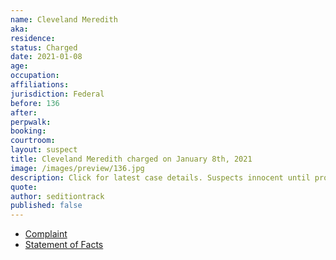 ```yaml
---
name: Cleveland Meredith
aka:
residence: 
status: Charged
date: 2021-01-08
age: 
occupation:
affiliations:
jurisdiction: Federal
before: 136
after:
perpwalk:
booking: 
courtroom:
layout: suspect
title: Cleveland Meredith charged on January 8th, 2021
image: /images/preview/136.jpg
description: Click for latest case details. Suspects innocent until proven guilty.
quote:
author: seditiontrack
published: false
---
```


- [Complaint](https://www.justice.gov//opa/page/file/1353306/download)
- [Statement of Facts](https://www.justice.gov//opa/page/file/1353311/download)
